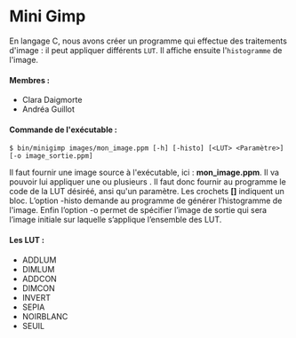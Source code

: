 # Mini Gimp


En langage C, nous avons créer un programme qui effectue des traitements d'image : il peut appliquer différents `LUT`. Il affiche ensuite l'`histogramme` de l'image.


#### Membres :


* Clara Daigmorte
* Andréa Guillot


#### Commande de l'exécutable :


````
$ bin/minigimp images/mon_image.ppm [-h] [-histo] [<LUT> <Paramètre>] [-o image_sortie.ppm]
```` 


Il faut fournir une image source à l'exécutable, ici : **mon_image.ppm**. Il va pouvoir lui appliquer une ou plusieurs **<LUT>**. Il faut donc fournir au programme le code de la LUT désiréé, ansi qu'un paramètre. Les crochets **[]** indiquent un bloc.
L’option -histo demande au programme de générer l’histogramme de l'image. Enfin l’option -o permet de spécifier l’image de sortie qui sera l’image initiale sur laquelle s’applique l’ensemble des LUT.


#### Les LUT :


* ADDLUM
* DIMLUM
* ADDCON
* DIMCON
* INVERT
* SEPIA
* NOIRBLANC
* SEUIL